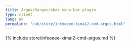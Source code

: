 ```yaml
---
title: Argos/Kargos/xbar menu bar plugin
type: client
lang: uk
permalink: "/uk/store/infeeeee-kimai2-cmd-argos.html"
---
```


{% include store/infeeeee-kimai2-cmd-argos.md %}
